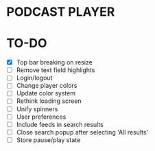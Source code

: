 # PODCAST PLAYER

# TO-DO
- [x] Top bar breaking on resize
- [ ] Remove text field highlights
- [ ] Login/logout
- [ ] Change player colors
- [ ] Update color system
- [ ] Rethink loading screen
- [ ] Unify spinners
- [ ] User preferences
- [ ] Include feeds in search results
- [ ] Close search popup after selecting 'All results'
- [ ] Store pause/play state
